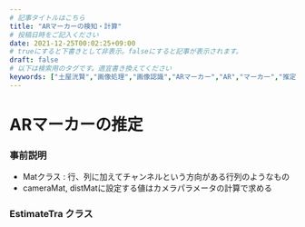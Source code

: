 ```yaml
---
# 記事タイトルはこちら
title: "ARマーカーの検知・計算"
# 投稿日時をご記入ください
date: 2021-12-25T00:02:25+09:00
# trueにすると下書きとして非表示。falseにすると記事が表示されます。
draft: false
# 以下は検索用のタグです。適宜書き換えてください
keywords: ["土屋洸賢","画像処理","画像認識","ARマーカー","AR","マーカー","推定","検知"]
---
```


# ARマーカーの推定

### 事前説明
- Matクラス : 行、列に加えてチャンネルという方向がある行列のようなもの
- cameraMat, distMatに設定する値はカメラパラメータの計算で求める

### EstimateTra クラス
